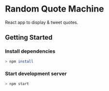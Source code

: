 # Random Quote Machine

React app to display & tweet quotes.

## Getting Started

### Install dependencies

```bash
> npm install
```

### Start development server

```bash
> npm start
```
